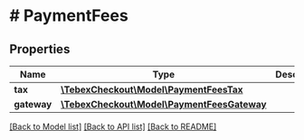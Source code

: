 # # PaymentFees

## Properties

Name | Type | Description | Notes
------------ | ------------- | ------------- | -------------
**tax** | [**\TebexCheckout\Model\PaymentFeesTax**](PaymentFeesTax.md) |  | [optional]
**gateway** | [**\TebexCheckout\Model\PaymentFeesGateway**](PaymentFeesGateway.md) |  | [optional]

[[Back to Model list]](../../README.md#models) [[Back to API list]](../../README.md#endpoints) [[Back to README]](../../README.md)
